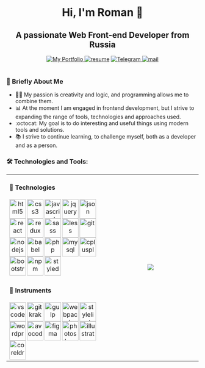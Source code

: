 <h1 align="center">Hi, I'm Roman 👋</h1>
<h2 align="center">A passionate Web Front-end Developer from Russia</h2>
<div align="center">
  <a href="https://gnobious.github.io"><img src="https://img.shields.io/static/v1?label=&message=Roman%20Artemyev&color=blue&style=for-the-badge&logo=github" alt="My Portfolio">   </a>
  <a href="https://gnobious.github.io/Roman_Artemyev_CV.pdf"><img src="https://img.shields.io/static/v1?label=&message=My%20Resume&color=dodgerblue&style=for-the-badge&logo=adobeacrobatreader" alt="resume"></a>
  <a href="https://t.me/gnobious"><img src="https://img.shields.io/static/v1?label=&message=My%20Telegram&color=lightskyblue&style=for-the-badge&logo=telegram" alt="Telegram">
  </a>  
  <a href="mailto:gnobious@gmail.com"><img src="https://img.shields.io/static/v1?label=&message=Email%20Me&color=lightblue&style=for-the-badge&logo=gmail" alt="mail"></a>
</div>
<br />
<h3>💼 Briefly About Me</h3>
<ul>
  <li>👨‍💻  My passion is creativity and logic, and programming allows me to combine them.</li>
  <li>📊  At the moment I am engaged in frontend development, but I strive to expanding the range of tools, technologies and approaches used.</li>
  <li>:octocat: My goal is to do interesting and useful things using modern tools and solutions.</li>
  <li>📚  I strive to continue learning, to challenge myself, both as a developer and as a person.</li>
</ul>

<h3 align="left">🛠 Technologies and Tools:</h3>

<table width="800px" border="0">
  <tr><td align="center">
    <h4 align="left">🔧 Technologies</h4>
    <p>
    <a href="https://www.w3.org/html/">
      <img align="left" width="43px" height="50px" alt="html5" src="https://cdn.jsdelivr.net/gh/devicons/devicon/icons/html5/html5-original-wordmark.svg" />
    </a>
    <a href="https://www.w3schools.com/css/">
      <img align="left" width="43px" height="50px" alt="css3" src="https://cdn.jsdelivr.net/gh/devicons/devicon/icons/css3/css3-original-wordmark.svg" />
    </a>
    <a href="https://developer.mozilla.org/en-US/docs/Web/JavaScript">
      <img align="left" width="43px" height="50px" alt="javascript" src="https://cdn.jsdelivr.net/gh/devicons/devicon/icons/javascript/javascript-original.svg" />
    </a>
    <a href="https://jquery.com">
      <img align="left" width="43px" height="50px" alt="jquery" src="https://cdn.jsdelivr.net/gh/devicons/devicon/icons/jquery/jquery-original-wordmark.svg" />
    </a>
    <a href="https://www.json.org/json-en.html">
      <img align="left" width="43px" height="50px" alt="json" src="https://www.vectorlogo.zone/logos/json/json-icon.svg" />
    </a>
    <a href="https://reactjs.org/">
      <img align="left" width="43px" height="50px" alt="react" src="https://cdn.jsdelivr.net/gh/devicons/devicon/icons/react/react-original-wordmark.svg" />
    </a>
    <a href="https://redux.js.org">
      <img align="left" width="43px" height="50px" alt="redux" src="https://cdn.jsdelivr.net/gh/devicons/devicon/icons/redux/redux-original.svg" />
    </a>
    <a href="https://sass-lang.com/">
      <img align="left" width="43px" height="50px" alt="sass" src="https://cdn.jsdelivr.net/gh/devicons/devicon/icons/sass/sass-original.svg" />
    </a>
    <a href="https://lesscss.org/">
      <img align="left" width="43px" height="50px" alt="less" src="https://cdn.jsdelivr.net/gh/devicons/devicon/icons/less/less-plain-wordmark.svg" />
    </a>
    <a href="https://git-scm.com/">
      <img align="left" width="43px" height="50px" alt="git" src="https://cdn.jsdelivr.net/gh/devicons/devicon/icons/git/git-original-wordmark.svg" />
    </a>
    <a href="https://nodejs.org/">
      <img align="left" width="43px" height="50px" alt="nodejs" src="https://cdn.jsdelivr.net/gh/devicons/devicon/icons/nodejs/nodejs-original-wordmark.svg" />
    </a>
    <a href="https://babeljs.io/">
      <img align="left" width="43px" height="50px" alt="babel" src="https://cdn.jsdelivr.net/gh/devicons/devicon/icons/babel/babel-original.svg" />
    </a>
    <a href="https://www.php.net/">
      <img align="left" width="43px" height="50px" alt="php" src="https://cdn.jsdelivr.net/gh/devicons/devicon/icons/php/php-original.svg" />
    </a>
    <a href="https://www.mysql.com/">
      <img align="left" width="43px" height="50px" alt="mysql" src="https://cdn.jsdelivr.net/gh/devicons/devicon/icons/mysql/mysql-original-wordmark.svg" />
    </a>
    <a href="https://www.w3schools.com/cpp/">
      <img align="left" width="43px" height="50px" alt="cplusplus" src="https://cdn.jsdelivr.net/gh/devicons/devicon/icons/cplusplus/cplusplus-original.svg" />
    </a>
    <a href="https://getbootstrap.com/">
      <img align="left" width="43px" height="50px" alt="bootstrap" src="https://cdn.jsdelivr.net/gh/devicons/devicon/icons/bootstrap/bootstrap-plain-wordmark.svg" />
    </a>
    <a href="https://www.npmjs.com/">
      <img align="left" width="43px" height="50px" alt="npm" src="https://cdn.jsdelivr.net/gh/devicons/devicon/icons/npm/npm-original-wordmark.svg" />
    </a>
    <a href="https://styled-components.com/">
      <img align="left" width="43px" height="50px" alt="styled_components" src="https://raw.githubusercontent.com/simple-icons/simple-icons/master/icons/styledcomponents.svg" />
    </a>
    </p>
  </td>
  
  <td width="50%" valign="middle" align="center" rowspan="2">
    <img src="https://github-readme-stats.vercel.app/api/top-langs/?username=gnobious&layout=compact&langs_count=10&theme=react">
  </td></tr>
  
  <tr background-color="none"><td align="center" border="0">
    <h4 align="left">🔨 Instruments</h4>
    <a href="https://code.visualstudio.com">
      <img align="left" width="43px" height="50px" alt="vscode" src="https://cdn.jsdelivr.net/gh/devicons/devicon/icons/vscode/vscode-original.svg" />
    </a>
    <a href="https://www.gitkraken.com/">
      <img align="left" width="43px" height="50px" alt="gitkraken" src="https://github.com/detain/svg-logos/blob/master/svg/gitkraken.svg" />
    </a>
    <a href="https://gulpjs.com/">
      <img align="left" width="43px" height="50px" alt="gulp" src="https://cdn.jsdelivr.net/gh/devicons/devicon/icons/gulp/gulp-plain.svg" />
    </a>
    <a href="https://webpack.js.org/">
      <img align="left" width="43px" height="50px" alt="webpack" src="https://cdn.jsdelivr.net/gh/devicons/devicon/icons/webpack/webpack-original.svg" />
    </a>
    <a href="https://stylelint.io/">
      <img align="left" width="43px" height="50px" alt="stylelint" src="https://raw.githubusercontent.com/detain/svg-logos/master/svg/stylelint.svg" />
    </a>
    <a href="https://wordpress.com/">
      <img align="left" width="43px" height="50px" alt="wordpress" src="https://cdn.jsdelivr.net/gh/devicons/devicon/icons/wordpress/wordpress-original.svg" />
    </a>
    <a href="https://avocode.com/">
      <img align="left" width="43px" height="50px" alt="avocode" src="https://raw.githubusercontent.com/detain/svg-logos/master/svg/avocode-inc-1.svg" />
    </a>
    <a href="https://www.figma.com/">
      <img align="left" width="43px" height="50px" alt="figma" src="https://cdn.jsdelivr.net/gh/devicons/devicon/icons/figma/figma-original.svg" />
    </a>
    <a href="https://www.adobe.com/products/photoshop.html">
      <img align="left" width="43px" height="50px" alt="photoshop" src="https://cdn.jsdelivr.net/gh/devicons/devicon/icons/photoshop/photoshop-line.svg" />
    </a>
    <a href="https://www.adobe.com/products/illustrator.html">
      <img align="left" width="43px" height="50px" alt="illustrator" src="https://cdn.jsdelivr.net/gh/devicons/devicon/icons/illustrator/illustrator-line.svg" />
    </a>
    <a href="https://www.coreldraw.com">
      <img align="left" width="43px" height="50px" alt="coreldraw" src="https://upload.wikimedia.org/wikipedia/commons/9/97/LOGO-CORELDRAW-GRAPHICS-SUITE.svg" />
    </a>
  </td></tr>
</table>
